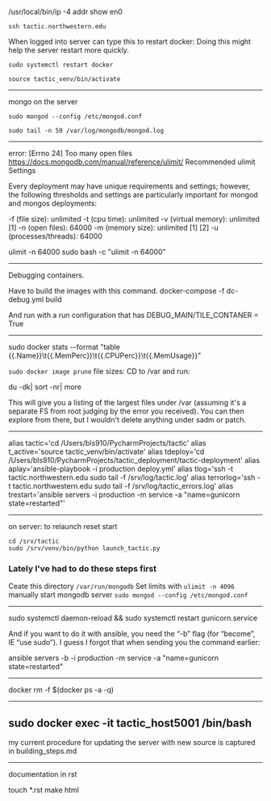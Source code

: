 
/usr/local/bin/ip -4 addr show en0

`ssh tactic.northwestern.edu`

When logged into server can type this to restart docker:
Doing this might help the server restart more quickly.

`sudo systemctl restart docker`

`source tactic_venv/bin/activate`

---

mongo on the server
```
sudo mongod --config /etc/mongod.conf

sudo tail -n 50 /var/log/mongodb/mongod.log
``````



---
error: [Errno 24] Too many open files
https://docs.mongodb.com/manual/reference/ulimit/
Recommended ulimit Settings

Every deployment may have unique requirements and settings; however, the following thresholds and settings are particularly important for mongod and mongos deployments:

-f (file size): unlimited
-t (cpu time): unlimited
-v (virtual memory): unlimited [1]
-n (open files): 64000
-m (memory size): unlimited [1] [2]
-u (processes/threads): 64000

ulimit -n 64000
sudo bash -c "ulimit -n 64000"

---
Debugging containers.

Have to build the images with this command.
docker-compose -f dc-debug.yml build

And run with a run configuration that has DEBUG_MAIN/TILE_CONTANER = True

---
sudo docker stats --format "table {{.Name}}\t{{.MemPerc}}\t{{.CPUPerc}}\t{{.MemUsage}}"

`sudo docker image prune` 
file sizes:
CD to /var and run:

du -dk| sort -nr| more

This will give you a listing of the largest files under /var (assuming it's a separate FS from root judging by the error you received). You can then explore from there, but I wouldn't delete anything under sadm or patch.

---

alias tactic='cd /Users/bls910/PycharmProjects/tactic'
alias t_active='source tactic_venv/bin/activate'
alias tdeploy='cd /Users/bls910/PycharmProjects/tactic_deployment/tactic-deployment'
alias aplay='ansible-playbook -i production deploy.yml'
alias tlog='ssh -t tactic.northwestern.edu sudo tail -f /srv/log/tactic.log'
alias terrorlog='ssh -t tactic.northwestern.edu sudo tail -f /srv/log/tactic_errors.log'
alias trestart='ansible servers -i production -m service -a "name=gunicorn state=restarted"'

---
on server: to relaunch reset start
````
cd /srv/tactic
sudo /srv/venv/bin/python launch_tactic.py
````

### Lately I've had to do these steps first

Ceate this directory `/var/run/mongodb` 
Set limits with `ulimit -n 4096`
manually start mongodb server
`sudo mongod --config /etc/mongod.conf`

---

sudo systemctl daemon-reload && sudo systemctl restart gunicorn.service

And if you want to do it with ansible, you need the “-b” flag (for “become”, IE “use sudo”). I guess I forgot that when sending you the command earlier:

ansible servers -b -i production -m service -a "name=gunicorn state=restarted"

----
docker rm -f $(docker ps -a -q)

---
sudo docker exec -it tactic_host5001 /bin/bash
--

my current procedure for updating the server with new source is captured in building_steps.md

---
documentation in rst

touch *.rst
make html
